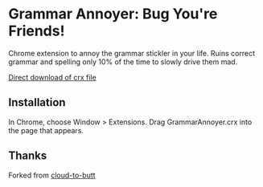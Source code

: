 Grammar Annoyer: Bug You're Friends!
=============

Chrome extension to annoy the grammar stickler in your life. Ruins correct grammar and spelling only 10% of the time to slowly drive them mad. 

[Direct download of crx file](https://github.com/sursh/grammar-annoyer/blob/master/GrammarAnnoyer.crx?raw=true)

Installation
------------

In Chrome, choose Window > Extensions.  Drag GrammarAnnoyer.crx into the page that appears.

Thanks
------------
Forked from [cloud-to-butt](https://github.com/panicsteve/cloud-to-butt/)
